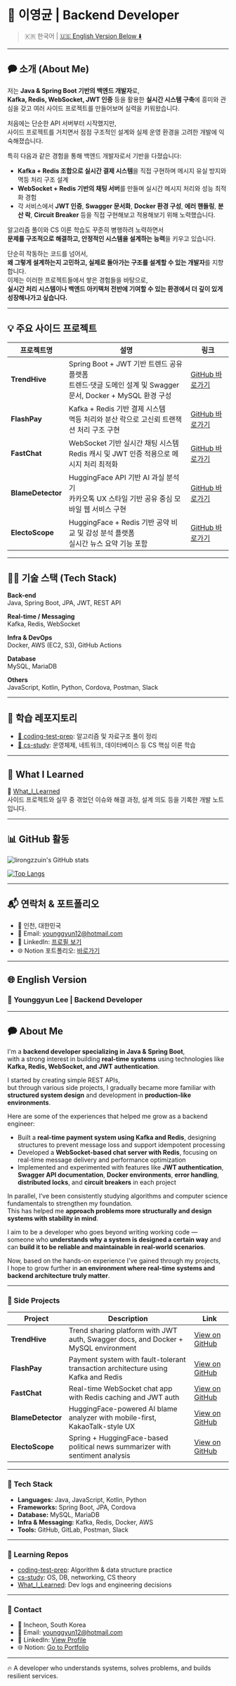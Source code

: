 # 👋 이영균 | Backend Developer

> 🇰🇷 한국어 | [🇺🇸 English Version Below ⬇️](#english-version)

---

## 🗭  소개 (About Me)

저는 **Java & Spring Boot 기반의 백엔드 개발자**로,  
**Kafka, Redis, WebSocket, JWT 인증** 등을 활용한 **실시간 시스템 구축**에 흥미와 관심을 갖고 여러 사이드 프로젝트를 만들어보며 실력을 키워왔습니다.

처음에는 단순한 API 서버부터 시작했지만,  
사이드 프로젝트를 거치면서 점점 구조적인 설계와 실제 운영 환경을 고려한 개발에 익숙해졌습니다.

특히 다음과 같은 경험을 통해 백엔드 개발자로서 기반을 다졌습니다:

- **Kafka + Redis 조합으로 실시간 결제 시스템**을 직접 구현하며 메시지 유실 방지와 멱등 처리 구조 설계
- **WebSocket + Redis 기반의 채팅 서버**를 만들며 실시간 메시지 처리와 성능 최적화 경험
- 각 서비스에서 **JWT 인증**, **Swagger 문서화**, **Docker 환경 구성**, **에러 핸들링**, **분산 락**, **Circuit Breaker** 등을 직접 구현해보고 적용해보기 위해 노력했습니다.

알고리즘 풀이와 CS 이론 학습도 꾸준히 병행하려 노력하면서  
**문제를 구조적으로 해결하고, 안정적인 시스템을 설계하는 능력**을 키우고 있습니다.

단순히 작동하는 코드를 넘어서,  
**왜 그렇게 설계하는지 고민하고, 실제로 돌아가는 구조를 설계할 수 있는 개발자**를 지향합니다.  
이제는 이러한 프로젝트들에서 쌓은 경험들을 바탕으로,  
**실시간 처리 시스템이나 백엔드 아키텍처 전반에 기여할 수 있는 환경에서 더 깊이 있게 성장해나가고 싶습니다.**

---

## 💡 주요 사이드 프로젝트

| 프로젝트명                | 설명                                                                                               | 링크                                                   |
|---------------------|--------------------------------------------------------------------------------------------------|--------------------------------------------------------|
| **TrendHive**     | Spring Boot + JWT 기반 트렌드 공유 플랫폼<br>트렌드·댓글 도메인 설계 및 Swagger 문서, Docker + MySQL 환경 구성 | [GitHub 바로가기](https://github.com/lirongzzuin/TrendHive) |
| **FlashPay**      | Kafka + Redis 기반 결제 시스템<br>멱등 처리와 분산 락으로 고신뢰 트랜잭션 처리 구조 구현                        | [GitHub 바로가기](https://github.com/lirongzzuin/FlashPay) |
| **FastChat**      | WebSocket 기반 실시간 채팅 시스템<br>Redis 캐시 및 JWT 인증 적용으로 메시지 처리 최적화                      | [GitHub 바로가기](https://github.com/lirongzzuin/FastChat) |
| **BlameDetector** | HuggingFace API 기반 AI 과실 분석기<br>카카오톡 UX 스타일 기반 공유 중심 모바일 웹 서비스 구현                 | [GitHub 바로가기](https://github.com/lirongzzuin/BlameDetector) |
| **ElectoScope**   | HuggingFace + Redis 기반 공약 비교 및 감성 분석 플랫폼<br>실시간 뉴스 요약 기능 포함                        | [GitHub 바로가기](https://github.com/lirongzzuin/electoscope) |

---

## 🧑‍💻 기술 스택 (Tech Stack)

**Back-end**  
Java, Spring Boot, JPA, JWT, REST API

**Real-time / Messaging**  
Kafka, Redis, WebSocket

**Infra & DevOps**  
Docker, AWS (EC2, S3), GitHub Actions

**Database**  
MySQL, MariaDB

**Others**  
JavaScript, Kotlin, Python, Cordova, Postman, Slack

---

## 📘 학습 레포지토리

- [📁 coding-test-prep](https://github.com/lirongzzuin/coding-test-prep): 알고리즘 및 자료구조 풀이 정리
- [📁 cs-study](https://github.com/lirongzzuin/cs-study): 운영체제, 네트워크, 데이터베이스 등 CS 핵심 이론 학습

---

## 📂 What I Learned

📁 [What\_I\_Learned](https://github.com/lirongzzuin/What_I_Learned)  
사이드 프로젝트와 실무 중 겪었던 이슈와 해결 과정, 설계 의도 등을 기록한 개발 노트입니다.

---

## 📊 GitHub 활동

![lirongzzuin's GitHub stats](https://github-readme-stats.vercel.app/api?username=lirongzzuin&show_icons=true&theme=gruvbox&hide_border=true)

[![Top Langs](https://github-readme-stats.vercel.app/api/top-langs/?username=lirongzzuin&layout=compact&theme=gruvbox_light&langs_count=6&hide_border=true)](https://github.com/anuraghazra/github-readme-stats)

---

## 📬 연락처 & 포트폴리오

- 📍 인천, 대한민국  
- 📧 Email: [younggyun12@hotmail.com](mailto:younggyun12@hotmail.com)  
- 💼 LinkedIn: [프로필 보기](https://www.linkedin.com/in/%EC%98%81%EA%B7%A0-%EC%9D%B4-b2b4532b6)  
- 🌐 Notion 포트폴리오: [바로가기](https://swamp-force-6e6.notion.site/Developer-YG-s-289e71bb7258468fb045b6d70b54eb10?pvs=4)

---

## 🌐 English Version

### 👋 Younggyun Lee | Backend Developer
---


## 🗭  About Me

I'm a **backend developer specializing in Java & Spring Boot**,  
with a strong interest in building **real-time systems** using technologies like **Kafka, Redis, WebSocket, and JWT authentication**.

I started by creating simple REST APIs,  
but through various side projects, I gradually became more familiar with **structured system design** and development in **production-like environments**.

Here are some of the experiences that helped me grow as a backend engineer:

- Built a **real-time payment system using Kafka and Redis**, designing structures to prevent message loss and support idempotent processing  
- Developed a **WebSocket-based chat server with Redis**, focusing on real-time message delivery and performance optimization  
- Implemented and experimented with features like **JWT authentication**, **Swagger API documentation**, **Docker environments**, **error handling**, **distributed locks**, and **circuit breakers** in each project

In parallel, I’ve been consistently studying algorithms and computer science fundamentals to strengthen my foundation.  
This has helped me **approach problems more structurally and design systems with stability in mind**.

I aim to be a developer who goes beyond writing working code —  
someone who **understands why a system is designed a certain way** and can **build it to be reliable and maintainable in real-world scenarios**.

Now, based on the hands-on experience I've gained through my projects,  
I hope to grow further in **an environment where real-time systems and backend architecture truly matter**.

---

### 🔹 Side Projects

| Project               | Description                                                                                      | Link                                                   |
|-----------------------|--------------------------------------------------------------------------------------------------|--------------------------------------------------------|
| **TrendHive**         | Trend sharing platform with JWT auth, Swagger docs, and Docker + MySQL environment              | [View on GitHub](https://github.com/lirongzzuin/TrendHive) |
| **FlashPay**          | Payment system with fault-tolerant transaction architecture using Kafka and Redis               | [View on GitHub](https://github.com/lirongzzuin/FlashPay) |
| **FastChat**          | Real-time WebSocket chat app with Redis caching and JWT auth                                     | [View on GitHub](https://github.com/lirongzzuin/FastChat) |
| **BlameDetector**     | HuggingFace-powered AI blame analyzer with mobile-first, KakaoTalk-style UX                     | [View on GitHub](https://github.com/lirongzzuin/BlameDetector) |
| **ElectoScope**       | Spring + HuggingFace-based political news summarizer with sentiment analysis                    | [View on GitHub](https://github.com/lirongzzuin/electoscope) |

---

### 🔹 Tech Stack

- **Languages:** Java, JavaScript, Kotlin, Python  
- **Frameworks:** Spring Boot, JPA, Cordova  
- **Database:** MySQL, MariaDB  
- **Infra & Messaging:** Kafka, Redis, Docker, AWS  
- **Tools:** GitHub, GitLab, Postman, Slack

---

### 🔹 Learning Repos

- [coding-test-prep](https://github.com/lirongzzuin/coding-test-prep): Algorithm & data structure practice
- [cs-study](https://github.com/lirongzzuin/cs-study): OS, DB, networking, CS theory
- [What_I_Learned](https://github.com/lirongzzuin/What_I_Learned): Dev logs and engineering decisions

---

### 🔹 Contact

- 📍 Incheon, South Korea  
- 📧 Email: [younggyun12@hotmail.com](mailto:younggyun12@hotmail.com)  
- 💼 LinkedIn: [View Profile](https://www.linkedin.com/in/%EC%98%81%EA%B7%A0-%EC%9D%B4-b2b4532b6)  
- 🌐 Notion: [Go to Portfolio](https://swamp-force-6e6.notion.site/Developer-YG-s-289e71bb7258468fb045b6d70b54eb10?pvs=4)

---

🔥 A developer who understands systems, solves problems, and builds resilient services.

